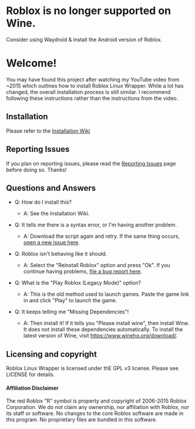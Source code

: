 # Roblox is no longer supported on Wine.
Consider using Waydroid & install the Android version of Roblox.

# Welcome!
You may have found this project after watching my YouTube video from ~2015 which outlines how to install Roblox Linux Wrapper. While a lot has changed, the overall installation process is still similar. I recommend following these instructions rather than the instructions from the video.

## Installation

Please refer to the [Installation Wiki](https://github.com/roblox-linux-wrapper/roblox-linux-wrapper/wiki/Installation)

## Reporting Issues
If you plan on reporting issues, please read the [Reporting Issues](https://github.com/roblox-linux-wrapper/roblox-linux-wrapper/wiki/Reporting-Issues) page before doing so. Thanks!

## Questions and Answers

* Q: How do I install this?
  * A: See the Installation Wiki.

* Q: It tells me there is a syntax error, or I'm having another problem.
  * A: Download the script again and retry. If the same thing occurs, [open a new issue here](https://github.com/roblox-linux-wrapper/roblox-linux-wrapper/issues).

* Q: Roblox isn't behaving like it should.
  * A: Select the "Reinstall Roblox" option and press "Ok". If you continue having problems, [file a bug report here](https://github.com/roblox-linux-wrapper/roblox-linux-wrapper/issues).

* Q: What is the "Play Roblox (Legacy Mode)" option?
  * A: This is the old method used to launch games. Paste the game link in and click "Play" to launch the game.

* Q: It keeps telling me "Missing Dependencies"!
  * A: Then install it! If it tells you "Please install wine", then install Wine. It does not install these dependencies automatically. To install the latest version of Wine, visit https://www.winehq.org/download/.


## Licensing and copyright
Roblox Linux Wrapper is licensed under thE GPL v3 license. Please see LICENSE for details.


#### Affiliation Disclaimer
The red Roblox "R" symbol is property and copyright of 2006-2015 Roblox Corporation. We do not claim any ownership, nor affiliation with Roblox, nor its staff or software. No changes to the core Roblox software are made in this program. No proprietary files are bundled in this software.
